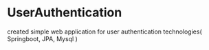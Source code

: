# UserAuthentication

created simple web application for user authentication
technologies( Springboot, JPA, Mysql ) 
